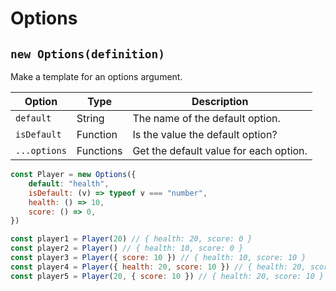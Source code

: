 # Options

## `new Options(definition)`

Make a template for an options argument.<br>

| Option       | Type      | Description                            |
| ------------ | --------- | -------------------------------------- |
| `default`    | String    | The name of the default option.        |
| `isDefault`  | Function  | Is the value the default option?       |
| `...options` | Functions | Get the default value for each option. |

```javascript
const Player = new Options({
	default: "health",
	isDefault: (v) => typeof v === "number",
	health: () => 10,
	score: () => 0,
})

const player1 = Player(20) // { health: 20, score: 0 }
const player2 = Player() // { health: 10, score: 0 }
const player3 = Player({ score: 10 }) // { health: 10, score: 10 }
const player4 = Player({ health: 20, score: 10 }) // { health: 20, score: 10 }
const player5 = Player(20, { score: 10 }) // { health: 20, score: 10 }
```
